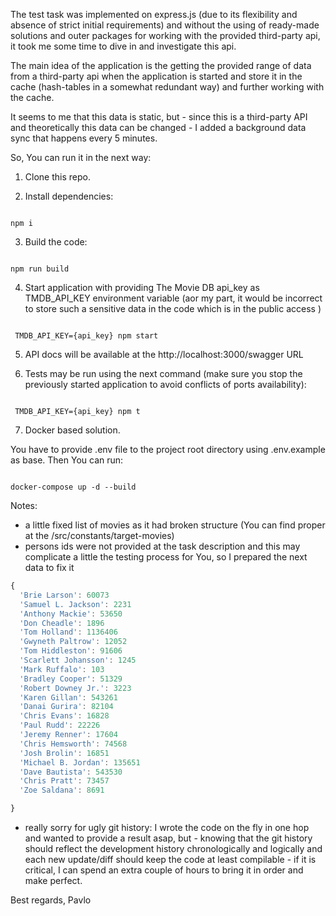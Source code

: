 The test task was implemented on express.js (due to its flexibility and absence of strict initial requirements) 
and without the using of ready-made solutions and outer packages for working with the provided third-party api,
it took me some time to dive in and investigate this api.

The main idea of the application is the getting the provided range of data 
from a third-party api when the application is started and store it in the cache (hash-tables in a somewhat redundant way)
and further working with the cache.

It seems to me that this data is static, but - since this is a third-party API
and theoretically this data can be changed - I added a background data sync that happens every 5 minutes.

So, You can run it in the next way:

1. Clone this repo.

2. Install dependencies:

```shell

npm i

```

3. Build the code:

```shell

npm run build

```

4. Start application with providing The Movie DB api_key as TMDB_API_KEY environment variable
   (аor my part, it would be incorrect to store such a sensitive data in the code which is in the public access )

```shell

 TMDB_API_KEY={api_key} npm start

```

5. API docs will be available at the http://localhost:3000/swagger URL


6. Tests may be run using the next command (make sure you stop the previously started application to avoid conflicts of ports availability):

```shell

 TMDB_API_KEY={api_key} npm t

```

7. Docker based solution.
  
You have to provide .env file to the project root directory using .env.example as base.
Then You can run:

```shell

docker-compose up -d --build

```

Notes:

- a little fixed list of movies as it had broken structure 
(You can find proper at the /src/constants/target-movies)
- persons ids were not provided at the task description 
and this may complicate a little the testing process for You, 
so I prepared the next data to fix it
```js
{
  'Brie Larson': 60073
  'Samuel L. Jackson': 2231
  'Anthony Mackie': 53650
  'Don Cheadle': 1896
  'Tom Holland': 1136406
  'Gwyneth Paltrow': 12052
  'Tom Hiddleston': 91606
  'Scarlett Johansson': 1245
  'Mark Ruffalo': 103
  'Bradley Cooper': 51329
  'Robert Downey Jr.': 3223
  'Karen Gillan': 543261
  'Danai Gurira': 82104
  'Chris Evans': 16828
  'Paul Rudd': 22226
  'Jeremy Renner': 17604
  'Chris Hemsworth': 74568
  'Josh Brolin': 16851
  'Michael B. Jordan': 135651
  'Dave Bautista': 543530
  'Chris Pratt': 73457
  'Zoe Saldana': 8691

}
```
- really sorry for ugly git history: I wrote the code on the fly in one hop 
and wanted to provide a result asap, but - knowing that the git history 
should reflect the development history chronologically and logically and each new update/diff should keep the code 
at least compilable - if it is critical, I can spend an extra couple of hours to bring it in order and make perfect.

Best regards,
Pavlo
